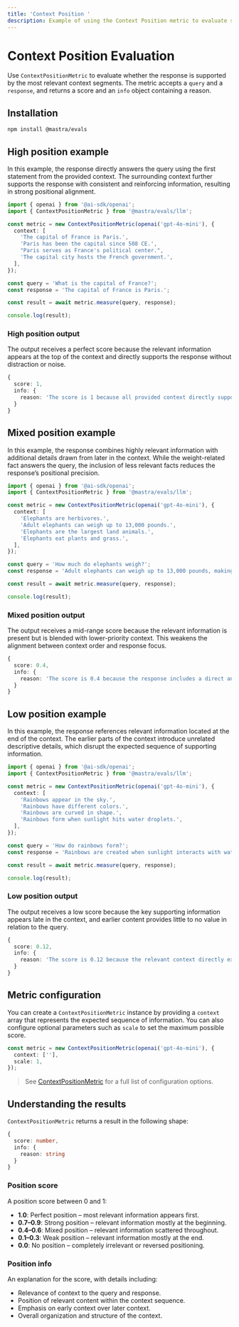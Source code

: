 ```yaml
---
title: 'Context Position '
description: Example of using the Context Position metric to evaluate sequential ordering in responses.
---
```


# Context Position Evaluation

<ScorerCallout />

Use `ContextPositionMetric` to evaluate whether the response is supported by the most relevant context segments. The metric accepts a `query` and a `response`, and returns a score and an `info` object containing a reason.

## Installation

```bash copy
npm install @mastra/evals
```

## High position example

In this example, the response directly answers the query using the first statement from the provided context. The surrounding context further supports the response with consistent and reinforcing information, resulting in strong positional alignment.

```typescript filename="src/example-high-position.ts" showLineNumbers copy
import { openai } from '@ai-sdk/openai';
import { ContextPositionMetric } from '@mastra/evals/llm';

const metric = new ContextPositionMetric(openai('gpt-4o-mini'), {
  context: [
    'The capital of France is Paris.',
    'Paris has been the capital since 508 CE.',
    "Paris serves as France's political center.",
    'The capital city hosts the French government.',
  ],
});

const query = 'What is the capital of France?';
const response = 'The capital of France is Paris.';

const result = await metric.measure(query, response);

console.log(result);
```

### High position output

The output receives a perfect score because the relevant information appears at the top of the context and directly supports the response without distraction or noise.

```typescript
{
  score: 1,
  info: {
    reason: 'The score is 1 because all provided context directly supports the output by confirming that Paris is the capital of France, with each statement reinforcing the answer through historical, political, and functional relevance.'
  }
}
```

## Mixed position example

In this example, the response combines highly relevant information with additional details drawn from later in the context. While the weight-related fact answers the query, the inclusion of less relevant facts reduces the response’s positional precision.

```typescript filename="src/example-mixed-position.ts" showLineNumbers copy
import { openai } from '@ai-sdk/openai';
import { ContextPositionMetric } from '@mastra/evals/llm';

const metric = new ContextPositionMetric(openai('gpt-4o-mini'), {
  context: [
    'Elephants are herbivores.',
    'Adult elephants can weigh up to 13,000 pounds.',
    'Elephants are the largest land animals.',
    'Elephants eat plants and grass.',
  ],
});

const query = 'How much do elephants weigh?';
const response = 'Adult elephants can weigh up to 13,000 pounds, making them the largest land animals.';

const result = await metric.measure(query, response);

console.log(result);
```

### Mixed position output

The output receives a mid-range score because the relevant information is present but is blended with lower-priority context. This weakens the alignment between context order and response focus.

```typescript
{
  score: 0.4,
  info: {
    reason: 'The score is 0.4 because the response includes a direct answer regarding the weight of adult elephants, which is highly relevant. However, it also contains irrelevant information about elephants being herbivores and their eating habits, which do not contribute to understanding their weight. The presence of both relevant and irrelevant context leads to a lower overall score.'
  }
}
```

## Low position example

In this example, the response references relevant information located at the end of the context. The earlier parts of the context introduce unrelated descriptive details, which disrupt the expected sequence of supporting information.

```typescript filename="src/example-low-position.ts" showLineNumbers copy
import { openai } from '@ai-sdk/openai';
import { ContextPositionMetric } from '@mastra/evals/llm';

const metric = new ContextPositionMetric(openai('gpt-4o-mini'), {
  context: [
    'Rainbows appear in the sky.',
    'Rainbows have different colors.',
    'Rainbows are curved in shape.',
    'Rainbows form when sunlight hits water droplets.',
  ],
});

const query = 'How do rainbows form?';
const response = 'Rainbows are created when sunlight interacts with water droplets in the air.';

const result = await metric.measure(query, response);

console.log(result);
```

### Low position output

The output receives a low score because the key supporting information appears late in the context, and earlier content provides little to no value in relation to the query.

```typescript
{
  score: 0.12,
  info: {
    reason: 'The score is 0.12 because the relevant context directly explains how rainbows form, while the other statements provide information that is either unrelated or only tangentially related to the formation process.'
  }
}
```

## Metric configuration

You can create a `ContextPositionMetric` instance by providing a `context` array that represents the expected sequence of information. You can also configure optional parameters such as `scale` to set the maximum possible score.

```typescript showLineNumbers copy
const metric = new ContextPositionMetric(openai('gpt-4o-mini'), {
  context: [''],
  scale: 1,
});
```

> See [ContextPositionMetric](/reference/evals/context-position) for a full list of configuration options.

## Understanding the results

`ContextPositionMetric` returns a result in the following shape:

```typescript
{
  score: number,
  info: {
    reason: string
  }
}
```

### Position score

A position score between 0 and 1:

- **1.0**: Perfect position – most relevant information appears first.
- **0.7–0.9**: Strong position – relevant information mostly at the beginning.
- **0.4–0.6**: Mixed position – relevant information scattered throughout.
- **0.1–0.3**: Weak position – relevant information mostly at the end.
- **0.0**: No position – completely irrelevant or reversed positioning.

### Position info

An explanation for the score, with details including:

- Relevance of context to the query and response.
- Position of relevant content within the context sequence.
- Emphasis on early context over later context.
- Overall organization and structure of the context.

<GithubLink
  outdated={true}
  marginTop='mt-16'
  link="https://github.com/mastra-ai/mastra/blob/main/examples/basics/evals/context-position"
/>
